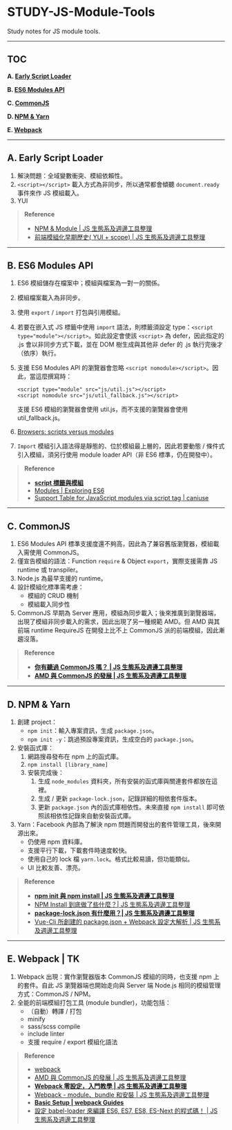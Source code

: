 # STUDY-JS-Module-Tools
Study notes for JS module tools.

---

## TOC
**A. [Early Script Loader](https://github.com/nizniz187/STUDY-JS-Module-Tools#a-early-script-loader)**
    
**B. [ES6 Modules API](https://github.com/nizniz187/STUDY-JS-Module-Tools#b-es6-modules-api)**
    
**C. [CommonJS](https://github.com/nizniz187/STUDY-JS-Module-Tools#c-commonjs)**
    
**D. [NPM & Yarn](https://github.com/nizniz187/STUDY-JS-Module-Tools#d-npm--yarn)**
    
**E. [Webpack](https://github.com/nizniz187/STUDY-JS-Module-Tools#e-webpack)**
    

---

## A. Early Script Loader
1. 解決問題：全域變數衝突、模組依賴性。
1. `<script></script>` 載入方式為非同步，所以通常都會傾聽 `document.ready` 事件來作 JS 模組載入。
1. YUI

> **Reference**
> - [NPM & Module | JS 生態系及週邊工具整理](https://ithelp.ithome.com.tw/articles/10191478)
> - [前端模組化早期歷史( YUI + scope) | JS 生態系及週邊工具整理](https://ithelp.ithome.com.tw/articles/10191198)

---

## B. ES6 Modules API
1. ES6 模組儲存在檔案中；模組與檔案為一對一的關係。
1. 模組檔案載入為非同步。
1. 使用 `export` / `import` 打包與引用模組。
1. 若要在嵌入式 JS 標籤中使用 `import` 語法，則標籤須設定 type：`<script type="module"></script>`。如此設定會使該 `<script>` 為 defer，因此指定的 .js 會以非同步方式下載，並在 DOM 樹生成與其他非 defer 的 .js 執行完後才（依序）執行。
1. 支援 ES6 Modules API 的瀏覽器會忽略 `<script nomodule></script>`。因此，當這麼撰寫時：
    
    ```
    <script type="module" src="js/util.js"></script>
    <script nomodule src="js/util_fallback.js"></script>
    ```
    支援 ES6 模組的瀏覽器會使用 util.js，而不支援的瀏覽器會使用 util_fallback.js。
1. [Browsers: scripts versus modules](http://exploringjs.com/es6/ch_modules.html#_browsers-scripts-versus-modules)
1. `Import` 模組引入語法得是靜態的、位於模組最上層的，因此若要動態 / 條件式引入模組，須另行使用 module loader API（非 ES6 標準，仍在開發中）。

> **Reference**
> - **[script 標籤與模組](https://openhome.cc/Gossip/ECMAScript/ScriptModule.html)**
> - [Modules | Exploring ES6](http://exploringjs.com/es6/index.html#toc_ch_modules)
> - [Support Table for JavaScript modules via script tag | caniuse](https://caniuse.com/#feat=es6-module)

---

## C. CommonJS
1. ES6 Modules API 標準支援度還不夠高，因此為了兼容舊版瀏覽器，模組載入需使用 CommonJS。
1. 僅宣告模組的語法：Function `require` & Object `export`，實際支援需靠 JS runtime 或 transpiler。
1. Node.js 為最早支援的 runtime。
1. 設計模組化標準需考慮：
    - 模組的 CRUD 機制
    - 模組載入同步性
1. CommonJS 早期為 Server 應用，模組為同步載入；後來推廣到瀏覽器端，出現了模組非同步載入的需求，因此出現了另一種規範 AMD。但 AMD 與其前端 runtime RequireJS 在開發上比不上 CommonJS 派的前端模組，因此漸趨沒落。

> **Reference**
> - **[你有聽過 CommonJS 嗎？ | JS 生態系及週邊工具整理](https://ithelp.ithome.com.tw/articles/10191478)**
> - **[AMD 與 CommonJS 的發展 | JS 生態系及週邊工具整理](https://ithelp.ithome.com.tw/articles/10191574)**

---

## D. NPM & Yarn
1. 創建 project：
    - `npm init`：輸入專案資訊，生成 `package.json`。
    - `npm init -y`：跳過預設專案資訊，生成空白的 `package.json`。
1. 安裝函式庫：
    1. 網路搜尋發布在 npm 上的函式庫。
    1. `npm install [library_name]`
    1. 安裝完成後：
        1. 生成 `node_modules` 資料夾，所有安裝的函式庫與關連套件都放在這裡。
        1. 生成 / 更新 `package-lock.json`，記錄詳細的相依套件版本。
        1. 更新 `package.json` 內的函式庫相依性。未來直接 `npm install` 即可依照該相依性記錄來自動安裝函式庫。
1. Yarn：Facebook 內部為了解決 npm 問題而開發出的套件管理工具，後來開源出來。
    - 仍使用 npm 資料庫。
    - 支援平行下載，下載套件時速度較快。
    - 使用自己的 lock 檔 `yarn.lock`。格式比較易讀，但功能類似。
    - UI 比較友善、漂亮。

> **Reference**
> - **[npm init 與 npm install | JS 生態系及週邊工具整理](https://ithelp.ithome.com.tw/articles/10191682)**
> - [NPM Install 到底做了些什麼？| JS 生態系及週邊工具整理](https://ithelp.ithome.com.tw/articles/10191783)
> - **[package-lock.json 有什麼用？| JS 生態系及週邊工具整理](https://ithelp.ithome.com.tw/articles/10191888)**
> - [Vue-Cli 所創建的 package.json + Webpack 設定大解析 | JS 生態系及週邊工具整理](https://ithelp.ithome.com.tw/articles/10192120)

---

## E. Webpack | TK
1. Webpack 出現：實作瀏覽器版本 CommonJS 模組的同時，也支援 npm 上的套件。自此 JS 瀏覽器端也開始走向與 Server 端 Node.js 相同的模組管理方式：CommonJS / NPM。
1. 全能的前端模組打包工具 (module bundler)，功能包括：
    - （自動）轉譯 / 打包
    - minify
    - sass/scss compile
    - include linter
    - 支援 require / export 模組化語法
> **Reference**
> - [webpack](https://webpack.js.org/)
> - [AMD 與 CommonJS 的發展 | JS 生態系及週邊工具整理](https://ithelp.ithome.com.tw/articles/10191574)
> - **[Webpack 零設定，入門教學 | JS 生態系及週邊工具整理](https://ithelp.ithome.com.tw/articles/10192578)**
> - [Webpack - module、bundle 和安裝 | JS 生態系及週邊工具整理](https://ithelp.ithome.com.tw/articles/10192845)
> - **[Basic Setup | webpack Guides](https://webpack.js.org/guides/getting-started)**
> - [設定 babel-loader 來編譯 ES6, ES7, ES8, ES-Next 的程式碼！ | JS 生態系及週邊工具整理](https://ithelp.ithome.com.tw/articles/10194549)
